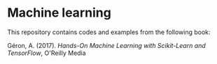 # Machine learning

This repository contains codes and examples from the following book:

Géron, A. (2017). *Hands-On Machine Learning with Scikit-Learn and TensorFlow*, O'Reilly Media
